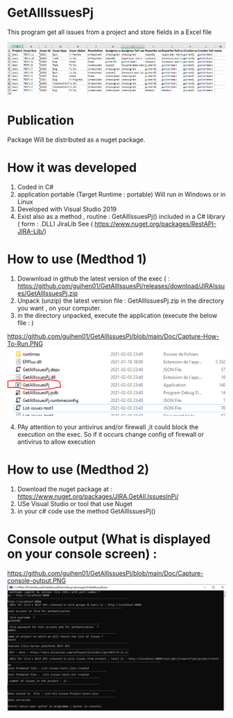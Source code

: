 # GetAllIssuesPj

This program get all issues from a project and store fields in a Excel file

![alt text](https://github.com/guihen01/GetAllIssuesPj/blob/main/Doc/Capture-Excel.PNG "Logo Title Text 1")

# Publication

Package Will be distributed as a nuget package. 

# How it was developed

1. Coded in C#
2. application portable  (Target Runtime : portable) Will run in Windows  or in Linux 
2. Developed with Visual Studio 2019
3. Exist also as a method , routine : GetAllIssuesPj() included in a C# library ( form : .DLL) JiraLib 
   See ( https://www.nuget.org/packages/RestAPI-JIRA-Lib/) 

# How to use (Medthod 1)

1. Dowwnload in github  the latest version of the exec ( : https://github.com/guihen01/GetAllIssuesPj/releases/download/JIRAIssues/GetAllIssuesPj.zip
2. Unpack (unzip) the latest version file : GetAllIssuesPj.zip in the directory you want , on your computer.
3. in the directory unpacked, execute the application (execute the below file :  ) 

https://github.com/guihen01/GetAllIssuesPj/blob/main/Doc/Capture-How-To-Run.PNG
![alt text](https://github.com/guihen01/GetAllIssuesPj/blob/main/Doc/Capture-How-To-Run.PNG "Logo Title Text 1")

4. PAy attention to your antivirus and/or firewall ,it could block the execution on the exec. So if it occurs 
change config of firewall or antivirus to allow execution

# How to use (Medthod 2)

1. Download the nuget package at : https://www.nuget.org/packages/JIRA.GetAll.IssuesInPj/
2. USe Visual Studio or tool that use Nuget 
2. in your c# code use the method GetAllIssuesPj()

# Console output (What is displayed on your console screen) : 

https://github.com/guihen01/GetAllIssuesPj/blob/main/Doc/Capture-console-output.PNG
![alt text]( https://github.com/guihen01/GetAllIssuesPj/blob/main/Doc/Capture-console-output.PNG "Logo Title Text 1")
